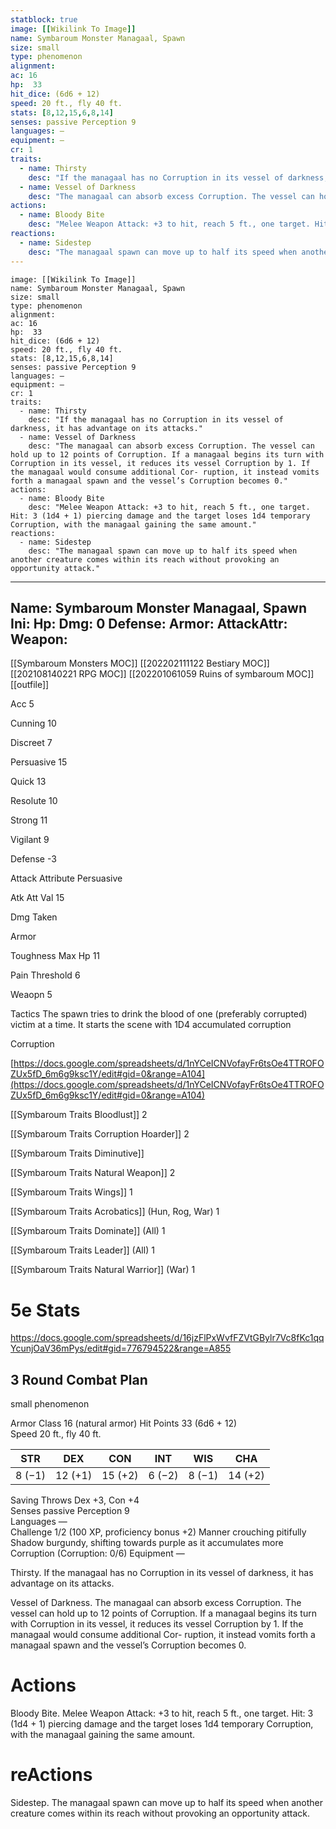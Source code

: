 ```yaml
---
statblock: true
image: [[Wikilink To Image]]
name: Symbaroum Monster Managaal, Spawn
size: small
type: phenomenon
alignment:
ac: 16
hp:  33
hit_dice: (6d6 + 12)
speed: 20 ft., fly 40 ft.
stats: [8,12,15,6,8,14]
senses: passive Perception 9
languages: —
equipment: —
cr: 1
traits:
  - name: Thirsty
    desc: "If the managaal has no Corruption in its vessel of darkness, it has advantage on its attacks."
  - name: Vessel of Darkness
    desc: "The managaal can absorb excess Corruption. The vessel can hold up to 12 points of Corruption. If a managaal begins its turn with Corruption in its vessel, it reduces its vessel Corruption by 1. If the managaal would consume additional Cor- ruption, it instead vomits forth a managaal spawn and the vessel’s Corruption becomes 0."
actions:
  - name: Bloody Bite
    desc: "Melee Weapon Attack: +3 to hit, reach 5 ft., one target. Hit: 3 (1d4 + 1) piercing damage and the target loses 1d4 temporary Corruption, with the managaal gaining the same amount."
reactions:
  - name: Sidestep
    desc: "The managaal spawn can move up to half its speed when another creature comes within its reach without provoking an opportunity attack."
---
```

```statblock
image: [[Wikilink To Image]]
name: Symbaroum Monster Managaal, Spawn
size: small
type: phenomenon
alignment:
ac: 16
hp:  33
hit_dice: (6d6 + 12)
speed: 20 ft., fly 40 ft.
stats: [8,12,15,6,8,14]
senses: passive Perception 9
languages: —
equipment: —
cr: 1
traits:
  - name: Thirsty
    desc: "If the managaal has no Corruption in its vessel of darkness, it has advantage on its attacks."
  - name: Vessel of Darkness
    desc: "The managaal can absorb excess Corruption. The vessel can hold up to 12 points of Corruption. If a managaal begins its turn with Corruption in its vessel, it reduces its vessel Corruption by 1. If the managaal would consume additional Cor- ruption, it instead vomits forth a managaal spawn and the vessel’s Corruption becomes 0."
actions:
  - name: Bloody Bite
    desc: "Melee Weapon Attack: +3 to hit, reach 5 ft., one target. Hit: 3 (1d4 + 1) piercing damage and the target loses 1d4 temporary Corruption, with the managaal gaining the same amount."
reactions:
  - name: Sidestep
    desc: "The managaal spawn can move up to half its speed when another creature comes within its reach without provoking an opportunity attack."
```
---
Name: Symbaroum Monster Managaal, Spawn
Ini: 
Hp: 
Dmg: 0
Defense: 
Armor: 
AttackAttr: 
Weapon: 
---
[[Symbaroum Monsters MOC]]
[[202202111122 Bestiary MOC]]
[[202108140221 RPG MOC]]
[[202201061059 Ruins of symbaroum MOC]]
[[outfile]]

Acc 5

Cunning 10

Discreet 7

Persuasive 15

Quick 13

Resolute 10

Strong 11

Vigilant 9

Defense -3

Attack Attribute Persuasive

Atk Att Val 15

Dmg Taken

Armor

Toughness Max Hp 11

Pain Threshold 6

Weaopn 5

Tactics The spawn tries to drink the blood of one (preferably corrupted) victim at a time. It starts the scene with 1D4 accumulated corruption

Corruption

[https://docs.google.com/spreadsheets/d/1nYCeICNVofayFr6tsOe4TTROFOZUx5fD_6m6g9ksc1Y/edit#gid=0&range=A104](https://docs.google.com/spreadsheets/d/1nYCeICNVofayFr6tsOe4TTROFOZUx5fD_6m6g9ksc1Y/edit#gid=0&range=A104)

[[Symbaroum Traits Bloodlust]] 2

[[Symbaroum Traits Corruption Hoarder]] 2

[[Symbaroum Traits Diminutive]]

[[Symbaroum Traits Natural Weapon]] 2

[[Symbaroum Traits Wings]] 1

[[Symbaroum Traits Acrobatics]] (Hun, Rog, War) 1

[[Symbaroum Traits Dominate]] (All) 1

[[Symbaroum Traits Leader]] (All) 1

[[Symbaroum Traits Natural Warrior]]  (War) 1

# 5e Stats 
https://docs.google.com/spreadsheets/d/16jzFlPxWvfFZVtGBylr7Vc8fKc1qqYcunjOaV36mPys/edit#gid=776794522&range=A855
## 3 Round Combat Plan
small phenomenon
 

Armor Class 16 (natural armor)
Hit Points 33 (6d6 + 12)  
Speed 20 ft., fly 40 ft.

 

| STR    | DEX     | CON     | INT    | WIS    | CHA     |
| ------ | ------- | ------- | ------ | ------ | ------- |
| 8 (−1) | 12 (+1) | 15 (+2) | 6 (−2) | 8 (−1) | 14 (+2) |

 

Saving Throws Dex +3, Con +4  
Senses passive Perception 9  
Languages —  
Challenge 1/2 (100 XP, proficiency bonus +2) 
Manner crouching pitifully
Shadow burgundy, shifting towards purple as it accumulates more Corruption (Corruption: 0/6)
Equipment —

 

Thirsty. If the managaal has no Corruption in its vessel of darkness, it has advantage on its attacks.

Vessel of Darkness. The managaal can absorb excess Corruption. The vessel can hold up to 12 points of Corruption. If a managaal begins its turn with Corruption in its vessel, it reduces its vessel Corruption by 1. If the managaal would consume additional Cor- ruption, it instead vomits forth a managaal spawn and the vessel’s Corruption becomes 0.

# Actions

Bloody Bite. Melee Weapon Attack: +3 to hit, reach 5 ft., one target. Hit: 3 (1d4 + 1) piercing damage and the target loses 1d4 temporary Corruption, with the managaal gaining the same amount.

# reActions

Sidestep. The managaal spawn can move up to half its speed when another creature comes within its reach without provoking an opportunity attack.